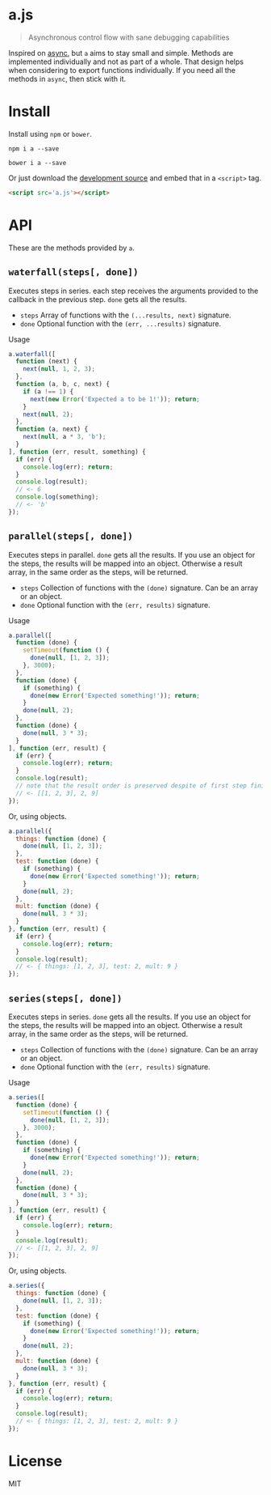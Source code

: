 # a.js

> Asynchronous control flow with sane debugging capabilities

Inspired on [async][1], but `a` aims to stay small and simple. Methods are implemented individually and not as part of a whole. That design helps when considering to export functions individually. If you need all the methods in `async`, then stick with it.

# Install

Install using `npm` or `bower`.

```shell
npm i a --save
```

```shell
bower i a --save
```

Or just download the [development source][2] and embed that in a `<script>` tag.

```html
<script src='a.js'></script>
```

# API

These are the methods provided by `a`.

## `waterfall(steps[, done])`

Executes steps in series. each step receives the arguments provided to the callback in the previous step. `done` gets all the results.

- `steps` Array of functions with the `(...results, next)` signature.
- `done` Optional function with the `(err, ...results)` signature.

Usage

```js
a.waterfall([
  function (next) {
    next(null, 1, 2, 3);
  },
  function (a, b, c, next) {
    if (a !== 1) {
      next(new Error('Expected a to be 1!')); return;
    }
    next(null, 2);
  },
  function (a, next) {
    next(null, a * 3, 'b');
  }
], function (err, result, something) {
  if (err) {
    console.log(err); return;
  }
  console.log(result);
  // <- 6
  console.log(something);
  // <- 'b'
});
```

## `parallel(steps[, done])`

Executes steps in parallel. `done` gets all the results. If you use an object for the steps, the results will be mapped into an object. Otherwise a result array, in the same order as the steps, will be returned.

- `steps` Collection of functions with the `(done)` signature. Can be an array or an object.
- `done` Optional function with the `(err, results)` signature.

Usage

```js
a.parallel([
  function (done) {
    setTimeout(function () {
      done(null, [1, 2, 3]);
    }, 3000);
  },
  function (done) {
    if (something) {
      done(new Error('Expected something!')); return;
    }
    done(null, 2);
  },
  function (done) {
    done(null, 3 * 3);
  }
], function (err, result) {
  if (err) {
    console.log(err); return;
  }
  console.log(result);
  // note that the result order is preserved despite of first step finishing last.
  // <- [[1, 2, 3], 2, 9]
});
```

Or, using objects.

```js
a.parallel({
  things: function (done) {
    done(null, [1, 2, 3]);
  },
  test: function (done) {
    if (something) {
      done(new Error('Expected something!')); return;
    }
    done(null, 2);
  },
  mult: function (done) {
    done(null, 3 * 3);
  }
}, function (err, result) {
  if (err) {
    console.log(err); return;
  }
  console.log(result);
  // <- { things: [1, 2, 3], test: 2, mult: 9 }
});
```

## `series(steps[, done])`

Executes steps in series. `done` gets all the results. If you use an object for the steps, the results will be mapped into an object. Otherwise a result array, in the same order as the steps, will be returned.

- `steps` Collection of functions with the `(done)` signature. Can be an array or an object.
- `done` Optional function with the `(err, results)` signature.

Usage

```js
a.series([
  function (done) {
    setTimeout(function () {
      done(null, [1, 2, 3]);
    }, 3000);
  },
  function (done) {
    if (something) {
      done(new Error('Expected something!')); return;
    }
    done(null, 2);
  },
  function (done) {
    done(null, 3 * 3);
  }
], function (err, result) {
  if (err) {
    console.log(err); return;
  }
  console.log(result);
  // <- [[1, 2, 3], 2, 9]
});
```

Or, using objects.

```js
a.series({
  things: function (done) {
    done(null, [1, 2, 3]);
  },
  test: function (done) {
    if (something) {
      done(new Error('Expected something!')); return;
    }
    done(null, 2);
  },
  mult: function (done) {
    done(null, 3 * 3);
  }
}, function (err, result) {
  if (err) {
    console.log(err); return;
  }
  console.log(result);
  // <- { things: [1, 2, 3], test: 2, mult: 9 }
});
```

# License

MIT

  [1]: https://github.com/caolan/async
  [2]: https://github.com/bevacqua/a/tree/master/src/a.js
